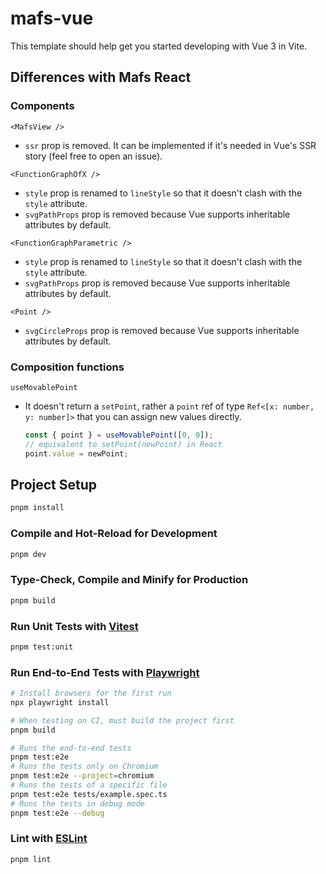 # mafs-vue

This template should help get you started developing with Vue 3 in Vite.

## Differences with Mafs React

### Components

`<MafsView />`

- `ssr` prop is removed. It can be implemented if it's needed in Vue's SSR story (feel free to open an issue).

`<FunctionGraphOfX />`

- `style` prop is renamed to `lineStyle` so that it doesn't clash with the `style` attribute.
- `svgPathProps` prop is removed because Vue supports inheritable attributes by default.

`<FunctionGraphParametric />`

- `style` prop is renamed to `lineStyle` so that it doesn't clash with the `style` attribute.
- `svgPathProps` prop is removed because Vue supports inheritable attributes by default.

`<Point />`

- `svgCircleProps` prop is removed because Vue supports inheritable attributes by default.

### Composition functions

`useMovablePoint`

- It doesn't return a `setPoint`, rather a `point` ref of type `Ref<[x: number, y: number]>` that you can assign new values directly.
  ```js
  const { point } = useMovablePoint([0, 0]);
  // equivalent to setPoint(newPoint) in React
  point.value = newPoint;
  ```

## Project Setup

```sh
pnpm install
```

### Compile and Hot-Reload for Development

```sh
pnpm dev
```

### Type-Check, Compile and Minify for Production

```sh
pnpm build
```

### Run Unit Tests with [Vitest](https://vitest.dev/)

```sh
pnpm test:unit
```

### Run End-to-End Tests with [Playwright](https://playwright.dev)

```sh
# Install browsers for the first run
npx playwright install

# When testing on CI, must build the project first
pnpm build

# Runs the end-to-end tests
pnpm test:e2e
# Runs the tests only on Chromium
pnpm test:e2e --project=chromium
# Runs the tests of a specific file
pnpm test:e2e tests/example.spec.ts
# Runs the tests in debug mode
pnpm test:e2e --debug
```

### Lint with [ESLint](https://eslint.org/)

```sh
pnpm lint
```
